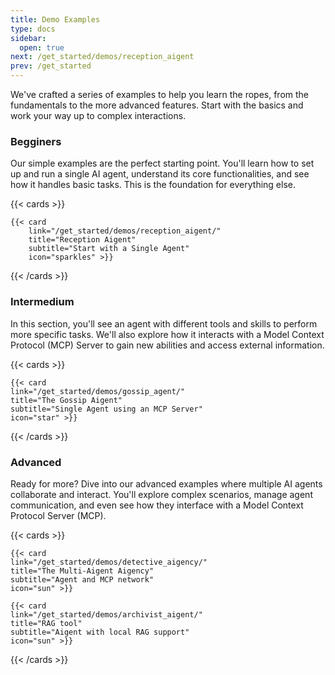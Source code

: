 ```yaml
---
title: Demo Examples
type: docs
sidebar:
  open: true
next: /get_started/demos/reception_aigent
prev: /get_started
---
```


We've crafted a series of examples to help you learn the ropes, from the fundamentals to the more advanced features. Start with the basics and work your way up to complex interactions.

### Begginers
Our simple examples are the perfect starting point. You'll learn how to set up and run a single AI agent, understand its core functionalities, and see how it handles basic tasks. This is the foundation for everything else.

{{< cards >}}

    {{< card 
        link="/get_started/demos/reception_aigent/" 
        title="Reception Aigent" 
        subtitle="Start with a Single Agent"
        icon="sparkles" >}}   

{{< /cards >}}

### Intermedium 
In this section, you'll see an agent with different tools and skills to perform more specific tasks. We'll also explore how it interacts with a Model Context Protocol (MCP) Server to gain new abilities and access external information.

{{< cards >}}

    {{< card
    link="/get_started/demos/gossip_agent/"
    title="The Gossip Aigent"
    subtitle="Single Agent using an MCP Server"
    icon="star" >}}

{{< /cards >}}

### Advanced 
Ready for more? Dive into our advanced examples where multiple AI agents collaborate and interact. You'll explore complex scenarios, manage agent communication, and even see how they interface with a Model Context Protocol Server (MCP).

{{< cards >}}

    {{< card
    link="/get_started/demos/detective_aigency/"
    title="The Multi-Aigent Aigency"
    subtitle="Agent and MCP network"
    icon="sun" >}}

    {{< card
    link="/get_started/demos/archivist_aigent/"
    title="RAG tool"
    subtitle="Aigent with local RAG support"
    icon="sun" >}}

{{< /cards >}}